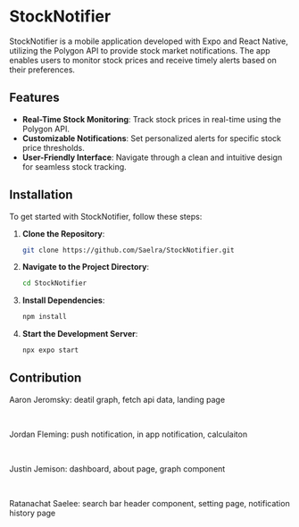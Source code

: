# StockNotifier

StockNotifier is a mobile application developed with Expo and React Native, utilizing the Polygon API to provide stock market notifications. The app enables users to monitor stock prices and receive timely alerts based on their preferences.

## Features

- **Real-Time Stock Monitoring**: Track stock prices in real-time using the Polygon API.
- **Customizable Notifications**: Set personalized alerts for specific stock price thresholds.
- **User-Friendly Interface**: Navigate through a clean and intuitive design for seamless stock tracking.

## Installation

To get started with StockNotifier, follow these steps:

1. **Clone the Repository**:

   ```bash
   git clone https://github.com/Saelra/StockNotifier.git

2. **Navigate to the Project Directory**:

   ```bash
   cd StockNotifier
   
3. **Install Dependencies**:

   ```bash
   npm install

4. **Start the Development Server**:

   ```bash
   npx expo start

## Contribution

Aaron Jeromsky: deatil graph, fetch api data, landing page

<br>

Jordan Fleming: push notification, in app notification, calculaiton

<br>

Justin Jemison: dashboard, about page, graph component

<br>

Ratanachat Saelee: search bar header component, setting page, notification history page
